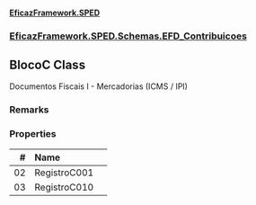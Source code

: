 #### [EficazFramework.SPED](EficazFrameworkSPED.md 'EficazFramework SPED')
### [EficazFramework.SPED.Schemas.EFD_Contribuicoes](EficazFramework.SPED.Schemas.EFD_Contribuicoes.md 'EficazFramework.SPED.Schemas.EFD_Contribuicoes')

## BlocoC Class

Documentos Fiscais I - Mercadorias (ICMS / IPI)

### Remarks
### Properties

| # | Name | |
| ---: | :--- | :--- |
| 02 | RegistroC001 |  |
| 03 | RegistroC010 |  |
